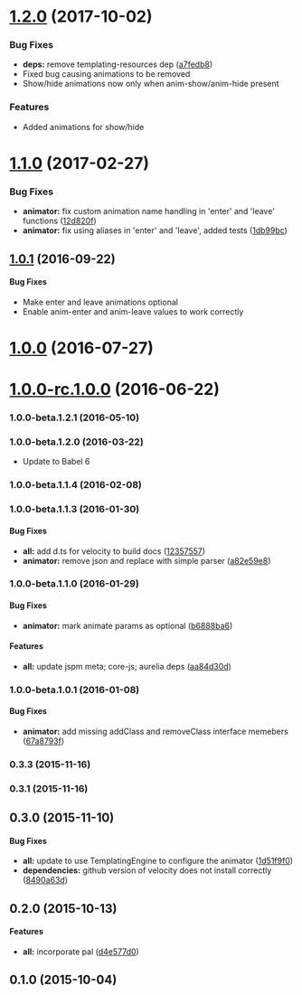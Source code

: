 <a name="1.2.0"></a>
# [1.2.0](https://github.com/aurelia/animator-velocity/compare/1.1.0...v1.2.0) (2017-10-02)


### Bug Fixes

* **deps:** remove templating-resources dep ([a7fedb8](https://github.com/aurelia/animator-velocity/commit/a7fedb8))
* Fixed bug causing animations to be removed
* Show/hide animations now only when anim-show/anim-hide present

### Features

* Added animations for show/hide

<a name="1.1.0"></a>
# [1.1.0](https://github.com/aurelia/animator-velocity/compare/1.0.1...v1.1.0) (2017-02-27)


### Bug Fixes

* **animator:** fix custom animation name handling in 'enter' and 'leave' functions ([12d820f](https://github.com/aurelia/animator-velocity/commit/12d820f))
* **animator:** fix using aliases in 'enter' and 'leave', added tests ([1db99bc](https://github.com/aurelia/animator-velocity/commit/1db99bc))



<a name="1.0.1"></a>
## [1.0.1](https://github.com/aurelia/animator-velocity/compare/1.0.0...v1.0.1) (2016-09-22)

#### Bug Fixes

* Make enter and leave animations optional
* Enable anim-enter and anim-leave values to work correctly

<a name="1.0.0"></a>
# [1.0.0](https://github.com/aurelia/animator-velocity/compare/1.0.0-rc.1.0.0...v1.0.0) (2016-07-27)



<a name="1.0.0-rc.1.0.0"></a>
# [1.0.0-rc.1.0.0](https://github.com/aurelia/animator-velocity/compare/1.0.0-beta.2.0.1...v1.0.0-rc.1.0.0) (2016-06-22)



### 1.0.0-beta.1.2.1 (2016-05-10)


### 1.0.0-beta.1.2.0 (2016-03-22)

* Update to Babel 6

### 1.0.0-beta.1.1.4 (2016-02-08)


### 1.0.0-beta.1.1.3 (2016-01-30)


#### Bug Fixes

* **all:** add d.ts for velocity to build docs ([12357557](https://github.com/aurelia/animator-velocity/commit/12357557e1161a8e90f0488f92d9c378cf4f3bb5))
* **animator:** remove json and replace with simple parser ([a82e59e8](https://github.com/aurelia/animator-velocity/commit/a82e59e87b2ba2c9bcf806a5079562a6b12889e3))


### 1.0.0-beta.1.1.0 (2016-01-29)


#### Bug Fixes

* **animator:** mark animate params as optional ([b6888ba6](https://github.com/aurelia/animator-velocity/commit/b6888ba645810911ac490d7b8ee121574500700d))


#### Features

* **all:** update jspm meta; core-js; aurelia deps ([aa84d30d](https://github.com/aurelia/animator-velocity/commit/aa84d30d3cc1b63eee633d105289af768eb4deaf))


### 1.0.0-beta.1.0.1 (2016-01-08)


#### Bug Fixes

* **animator:** add missing addClass and removeClass interface memebers ([67a8793f](https://github.com/aurelia/animator-velocity/commit/67a8793fcac53ab7d079d619050377f529bc29c5))


### 0.3.3 (2015-11-16)


### 0.3.1 (2015-11-16)


## 0.3.0 (2015-11-10)


#### Bug Fixes

* **all:** update to use TemplatingEngine to configure the animator ([1d51f9f0](https://github.com/aurelia/animator-velocity/commit/1d51f9f08a1c155d71fad44a6efe9346f73c466e))
* **dependencies:** github version of velocity does not install correctly ([8490a63d](https://github.com/aurelia/animator-velocity/commit/8490a63d4b4a8efa940969f576932b001fd26476))


## 0.2.0 (2015-10-13)


#### Features

* **all:** incorporate pal ([d4e577d0](https://github.com/aurelia/animator-velocity/commit/d4e577d0ff4ca73f3809062d2e86a518c5822a75))


## 0.1.0 (2015-10-04)
